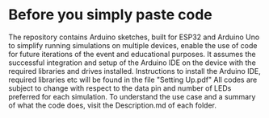 # Before you simply paste code

The repository contains Arduino sketches, built for ESP32 and Arduino Uno to simplify running simulations on multiple devices, enable the use of code for future iterations of the event and educational purposes. It assumes the successful integration and setup of the Arduino IDE on the device with the required libraries and drives installed. Instructions to install the Arduino IDE, required libraries etc will be found in the file "Setting Up.pdf"
All codes are subject to change with respect to the data pin and number of LEDs preferred for each simulation. To understand the use case and a summary of what the code does, visit the Description.md of each folder.  
